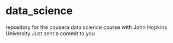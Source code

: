 data_science
============

repository for the cousera data science course with John Hopkins University
Just sent a commit to you 

